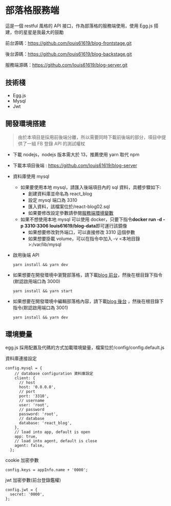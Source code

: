 # 部落格服務端

這是一個 restful 風格的 API 接口，作為部落格的服務端使用，使用 Egg.js 搭建，你的星星是我最大的鼓勵

前台源碼：https://github.com/louis61619/blog-frontstage.git

後台源碼：https://github.com/louis61619/blog-backstage.git

服務端源碼：https://github.com/louis61619/blog-server.git

## 技術棧

- Egg.js
- Mysql
- Jwt

## 開發環境搭建

> 由於本項目是採用前後端分離，所以需要同時下載前後端的部分，項目中提供了一組 FB 登錄 API 的測試權杖

- 下載 nodejs，nodejs 版本需大於 13，推薦使用 yarn 取代 npm

- 下載本項目後端 : https://github.com/louis61619/blog-server

- 資料庫使用 mysql

  - 如果要使用本地 mysql，請匯入後端項目內的 sql 資料，具體步驟如下:
    - 創建資料庫並命名為 react_blog
    - 設定 mysql 端口為 3310
    - 匯入資料，該檔案位於/react-blog02.sql
    - 如果要修改設定參數請參閱[服務端環境變數](https://github.com/louis61619/blog-server#%E7%92%B0%E5%A2%83%E8%AE%8A%E9%87%8F)
  - 如果不想使用本地 mysql 可以使用 docker，只要下指令**docker run -d -p 3310:3306 louis61619/blog-data**即可運行該鏡像
    - 如果想要修改對外端口，可以直接修改 3310 這個參數
    - 如果想要掛載 volume，可以在指令中加入 -v <本地目錄>:/var/lib/mysql

- 啟用後端 API

  ```
  yarn install && yarn dev
  ```

- 如果想要在開發環境中瀏覽部落格，請下載[blog 前台](https://github.com/louis61619/blog-frontstage.git)，然後在根目錄下指令(默認啟用端口為 3000)

  ```
  yarn install && yarn start
  ```

- 如果想要在開發環境中編輯部落格內容，請下載[blog 後台](https://github.com/louis61619/blog-backstage.git) ，然後在根目錄下指令(默認啟用端口為 3001)

  ```
  yarn install && yarn dev
  ```

## 環境變量

egg.js 採用配置及代碼的方式加載環境變量，檔案位於/config/config.default.js

資料庫連接設定

```
config.mysql = {
    // database configuration 資料庫設定
    client: {
      // host
      host: '0.0.0.0',
      // port
      port: '3310',
      // username
      user: 'root',
      // password
      password: 'root',
      // database
      database: 'react_blog',
    },
    // load into app, default is open
    app: true,
    // load into agent, default is close
    agent: false,
  };
```

cookie 加密參數

```
config.keys = appInfo.name + '0000';
```

jwt 加密參數(前台登錄鑑權)

```
config.jwt = {
  secret: '0000',
};
```
